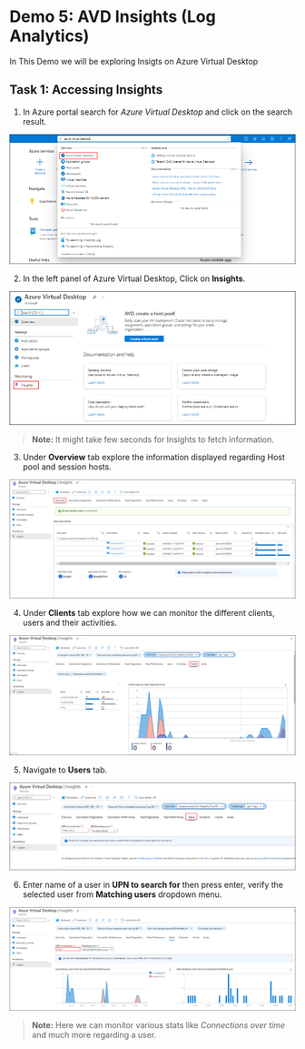 # **Demo 5: AVD Insights (Log Analytics)**

In This Demo we will be exploring Insigts on Azure Virtual Desktop

## **Task 1: Accessing Insights**

1. In Azure portal search for *Azure Virtual Desktop* and click on the search result.

  ![ws name.](media/demo203.png)

2. In the left panel of Azure Virtual Desktop, Click on **Insights**.

  ![ws name.](media/demoin01.png)

>**Note:** It might take few seconds for Insights to fetch information.

3. Under **Overview** tab explore the information displayed regarding Host pool and session hosts.

  ![ws name.](media/demoin02.png)

4. Under **Clients** tab explore how we can monitor the different clients, users and their activities.

  ![ws name.](media/demoin03.png)

5. Navigate to **Users** tab.

  ![ws name.](media/demoin04.png)

6. Enter name of a user in **UPN to search for** then press enter, verify the selected user from **Matching users** dropdown menu.

  ![ws name.](media/demoin05.png)

>**Note:** Here we can monitor various stats like *Connections over time* and much more regarding a user.